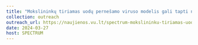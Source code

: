 ```yaml
---
title: "Mokslininkų tiriamas uodų pernešamo viruso modelis gali tapti nauju įrankiu ligų protrūkiams nuspėti [Lithuanian]"
collection: outreach
outreach_url: https://naujienos.vu.lt/spectrum-mokslininku-tiriamas-uodu-pernesamo-viruso-modelis-gali-tapti-nauju-irankiu-ligu-protrukiams-nuspeti/
date: 2024-03-27
host: SPECTRUM
---
```

